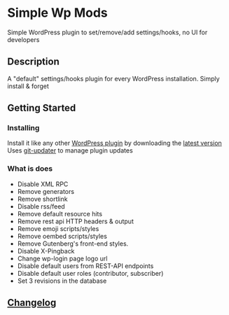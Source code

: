 # Simple Wp Mods

Simple WordPress plugin to set/remove/add settings/hooks, no UI for developers

## Description

A "default" settings/hooks plugin for every WordPress installation. Simply install & forget

## Getting Started

### Installing

Install it like any other [WordPress plugin](https://wordpress.org/support/article/managing-plugins/#manual-upload-via-wordpress-admin) by downloading the [latest version](https://github.com/johnakos/simple-wp-mods/releases/latest)  
Uses [git-updater](https://git-updater.com/) to manage plugin updates

### What is does
- Disable XML RPC  
- Remove generators
- Remove shortlink  
- Disable rss/feed
- Remove default resource hits
- Remove rest api HTTP headers & output
- Remove emoji scripts/styles
- Remove oembed scripts/styles
- Remove Gutenberg's front-end styles.
- Disable X-Pingback
- Change wp-login page logo url
- Disable default users from REST-API endpoints
- Disable default user roles (contributor, subscriber)
- Set 3 revisions in the database


## [Changelog](https://github.com/johnakos/simple-wp-mods/blob/main/CHANGELOG.md)